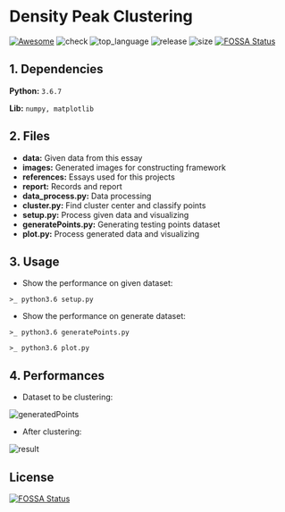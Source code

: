 # Density Peak Clustering 
[![Awesome](https://awesome.re/badge.svg)](https://awesome.re)
![check](https://img.shields.io/github/status/s/pulls/freesinger/Density_Peak_Cluster/3.svg?style=flat)
![top_language](https://img.shields.io/github/languages/top/freesinger/Density_Peak_Cluster.svg?colorB=blue&logo=top_language&style=flat)
![release](https://img.shields.io/github/release/freesinger/Density_Peak_Cluster.svg?colorB=orange&style=flat)
![size](https://img.shields.io/github/repo-size/freesinger/Density_Peak_Cluster.svg?colorB=red&style=flat)
[![FOSSA Status](https://app.fossa.io/api/projects/git%2Bgithub.com%2Ffreesinger%2Fdensity_peak_clustering.svg?type=shield)](https://app.fossa.io/projects/git%2Bgithub.com%2Ffreesinger%2Fdensity_peak_clustering?ref=badge_shield)

## 1. Dependencies

**Python:**  `3.6.7`

**Lib:**  `numpy, matplotlib`

## 2. Files

- **data:** Given data from this essay
- **images:** Generated images for constructing framework
- **references:** Essays used for this projects
- **report:** Records and report
- **data_process.py:** Data processing
- **cluster.py:** Find cluster center and classify points
- **setup.py:** Process given data and visualizing
- **generatePoints.py:** Generating testing points dataset
- **plot.py:** Process generated data and visualizing

## 3. Usage

- Show the performance on given dataset:

`>_ python3.6 setup.py`

- Show the performance on generate dataset:

`>_ python3.6 generatePoints.py`

`>_ python3.6 plot.py`

## 4. Performances

- Dataset to be clustering:

![generatedPoints](images/generatedPoints.png)

- After clustering:

![result](images/result.png)


## License
[![FOSSA Status](https://app.fossa.io/api/projects/git%2Bgithub.com%2Ffreesinger%2Fdensity_peak_clustering.svg?type=large)](https://app.fossa.io/projects/git%2Bgithub.com%2Ffreesinger%2Fdensity_peak_clustering?ref=badge_large)
